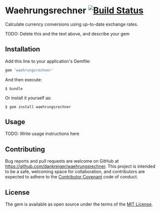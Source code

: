 # Waehrungsrechner [![Build Status](https://travis-ci.org/dankreiger/waehrungsrechner.svg?branch=master)](https://travis-ci.org/dankreiger/waehrungsrechner)

Calculate currency conversions using up-to-date exchange rates.

TODO: Delete this and the text above, and describe your gem

## Installation

Add this line to your application's Gemfile:

```ruby
gem 'waehrungsrechner'
```

And then execute:

    $ bundle

Or install it yourself as:

    $ gem install waehrungsrechner

## Usage

TODO: Write usage instructions here

## Contributing

Bug reports and pull requests are welcome on GitHub at https://github.com/dankreiger/waehrungsrechner. This project is intended to be a safe, welcoming space for collaboration, and contributors are expected to adhere to the [Contributor Covenant](http://contributor-covenant.org) code of conduct.


## License

The gem is available as open source under the terms of the [MIT License](http://opensource.org/licenses/MIT).
